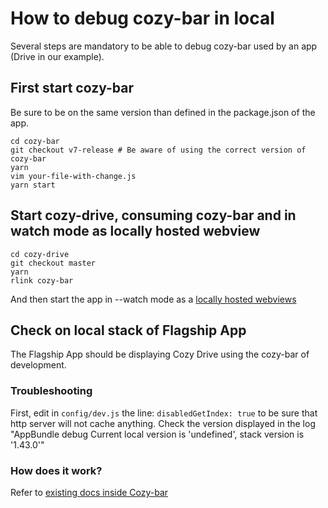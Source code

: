 # How to debug cozy-bar in local

Several steps are mandatory to be able to debug cozy-bar used by an app (Drive in our example).


## First start cozy-bar

Be sure to be on the same version than defined in the package.json of the app.

```
cd cozy-bar
git checkout v7-release # Be aware of using the correct version of cozy-bar
yarn
vim your-file-with-change.js
yarn start
```

## Start cozy-drive, consuming cozy-bar and in watch mode as locally hosted webview

```
cd cozy-drive
git checkout master
yarn
rlink cozy-bar
```

And then start the app in --watch mode as a [locally hosted webviews](https://github.com/cozy/cozy-react-native#working-with-locally-hosted-webviews)

## Check on local stack of Flagship App

The Flagship App should be displaying Cozy Drive using the cozy-bar of development.

### Troubleshooting

First, edit in `config/dev.js` the line: `disabledGetIndex: true` to be sure that http server will not cache anything.
Check the version displayed in the log "AppBundle debug Current local version is 'undefined', stack version is '1.43.0'"


### How does it work?

Refer to [existing docs inside Cozy-bar](https://github.com/cozy/cozy-bar#development-mode)
